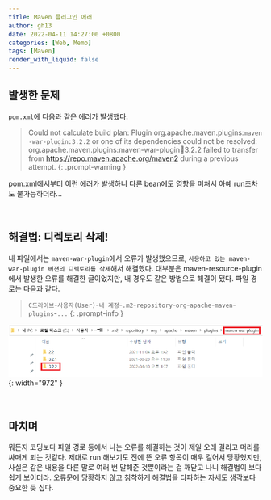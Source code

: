 ```yaml
---
title: Maven 플러그인 에러
author: gh13
date: 2022-04-11 14:27:00 +0800
categories: [Web, Memo]
tags: [Maven]
render_with_liquid: false
---
```


## 발생한 문제

`pom.xml`에 다음과 같은 에러가 발생했다.

> Could not calculate build plan: Plugin org.apache.maven.plugins:`maven-war-plugin:3.2.2` or one of its dependencies could not be resolved: org.apache.maven.plugins:maven-war-plugin:jar:3.2.2 failed to transfer from <https://repo.maven.apache.org/maven2> during a previous attempt.
{: .prompt-warning }

pom.xml에서부터 이런 에러가 발생하니 다른 bean에도 영향을 미쳐서 아예 run조차도 불가능하더라...

<br/>

## 해결법: 디렉토리 삭제!

내 파일에서는 `maven-war-plugin`에서 오류가 발생했으므로, `사용하고 있는 maven-war-plugin 버젼의 디렉토리를 삭제`해서 해결했다. 대부분은 maven-resource-plugin에서 발생한 오류를 해결한 글이었지만, 내 경우도 같은 방법으로 해결이 됐다. 파일 경로는 다음과 같다.  

> `C드라이브`-`사용자(User)`-`내 계정`-`.m2`-`repository`-`org`-`apache`-`maven`-`plugins`-`...`
{: .prompt-info }

![directory path](/assets/img/post_img/2022-04-11-03.png){: width="972" }

<br/>

## 마치며

뭐든지 코딩보다 파일 경로 등에서 나는 오류를 해결하는 것이 제일 오래 걸리고 머리를 싸매게 되는 것같다. 제대로 run 해보기도 전에 뜬 오류 항목이 매우 길어서 당황했지만, 사실은 같은 내용을 다른 말로 여러 번 말해준 것뿐이라는 걸 깨닫고 나니 해결법이 보다 쉽게 보이더라. 오류문에 당황하지 않고 침착하게 해결법을 타파하는 자세도 생각보다 중요한 듯 싶다.
